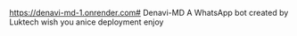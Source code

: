 https://denavi-md-1.onrender.com# Denavi-MD
A WhatsApp bot created by Luktech
wish you anice deployment enjoy
